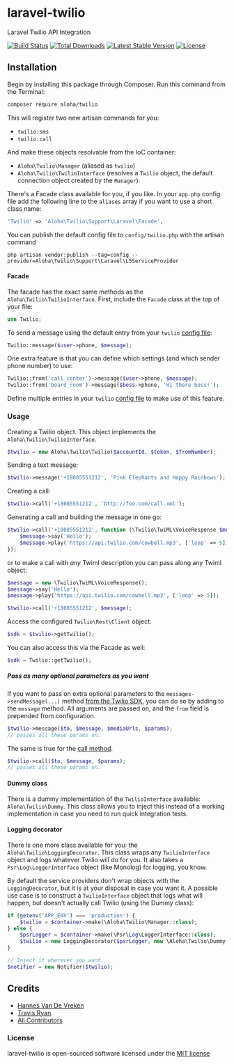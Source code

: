 laravel-twilio
===============
Laravel Twilio API Integration

[![Build Status](https://img.shields.io/travis/aloha/laravel-twilio.svg?style=flat-square)](https://travis-ci.org/aloha/laravel-twilio)
[![Total Downloads](https://img.shields.io/packagist/dt/aloha/twilio.svg?style=flat-square)](https://packagist.org/packages/aloha/twilio)
[![Latest Stable Version](https://img.shields.io/packagist/v/aloha/twilio.svg?style=flat-square)](https://packagist.org/packages/aloha/twilio)
[![License](https://img.shields.io/github/license/aloha/laravel-twilio?style=flat-square)](#license)

## Installation

Begin by installing this package through Composer. Run this command from the Terminal:

```bash
composer require aloha/twilio
```

This will register two new artisan commands for you:

- `twilio:sms`
- `twilio:call`

And make these objects resolvable from the IoC container:

- `Aloha\Twilio\Manager` (aliased as `twilio`)
- `Aloha\Twilio\TwilioInterface` (resolves a `Twilio` object, the default connection object created by the `Manager`).

There's a Facade class available for you, if you like. In your `app.php` config file add the following
line to the `aliases` array if you want to use a short class name:

```php
'Twilio' => 'Aloha\Twilio\Support\Laravel\Facade',
```

You can publish the default config file to `config/twilio.php` with the artisan command

```shell
php artisan vendor:publish --tag=config --provider=Aloha\Twilio\Support\Laravel\L5ServiceProvider
```

#### Facade

The facade has the exact same methods as the `Aloha\Twilio\TwilioInterface`. First, include the `Facade` class at the top of your file:

```php
use Twilio;
```

To send a message using the default entry from your `twilio` [config file](src/config/config.php):

```php
Twilio::message($user->phone, $message);
```

One extra feature is that you can define which settings (and which sender phone number) to use:

```php
Twilio::from('call_center')->message($user->phone, $message);
Twilio::from('board_room')->message($boss->phone, 'Hi there boss!');
```

Define multiple entries in your `twilio` [config file](src/config/config.php) to make use of this feature.

### Usage

Creating a Twilio object. This object implements the `Aloha\Twilio\TwilioInterface`.

```php
$twilio = new Aloha\Twilio\Twilio($accountId, $token, $fromNumber);
```

Sending a text message:

```php
$twilio->message('+18085551212', 'Pink Elephants and Happy Rainbows');
```

Creating a call:

```php
$twilio->call('+18085551212', 'http://foo.com/call.xml');
```

Generating a call and building the message in one go:

```php
$twilio->call('+18085551212', function (\Twilio\TwiML\VoiceResponse $message) {
    $message->say('Hello');
    $message->play('https://api.twilio.com/cowbell.mp3', ['loop' => 5]);
});
```

or to make a call with _any_ Twiml description you can pass along any Twiml object:

```php
$message = new \Twilio\TwiML\VoiceResponse();
$message->say('Hello');
$message->play('https://api.twilio.com/cowbell.mp3', ['loop' => 5]);

$twilio->call('+18085551212', $message);
```

Access the configured `Twilio\Rest\Client` object:

```php
$sdk = $twilio->getTwilio();
```

You can also access this via the Facade as well:

```php
$sdk = Twilio::getTwilio();
```

##### Pass as many optional parameters as you want

If you want to pass on extra optional parameters to the `messages->sendMessage(...)` method [from the Twilio SDK](https://www.twilio.com/docs/api/messaging/send-messages), you can do so
by adding to the `message` method. All arguments are passed on, and the `from` field is prepended from configuration.

```php
$twilio->message($to, $message, $mediaUrls, $params);
// passes all these params on.
```

The same is true for the [call method](https://www.twilio.com/docs/api/voice/call#post-parameters).

```php
$twilio->call($to, $message, $params);
// passes all these params on.
```

#### Dummy class

There is a dummy implementation of the `TwilioInterface` available: `Aloha\Twilio\Dummy`. This class
allows you to inject this instead of a working implementation in case you need to run quick integration tests.

#### Logging decorator

There is one more class available for you: the `Aloha\Twilio\LoggingDecorator`. This class wraps any
`TwilioInterface` object and logs whatever Twilio will do for you. It also takes a `Psr\Log\LoggerInterface` object
(like Monolog) for logging, you know.

By default the service providers don't wrap objects with the `LoggingDecorator`,
but it is at your disposal in case you want it. A possible use case is to construct a
`TwilioInterface` object that logs what will happen, but doesn't actually call Twilio (using the Dummy class):

```php
if (getenv('APP_ENV') === 'production') {
    $twilio = $container->make(\Aloha\Twilio\Manager::class);
} else {
    $psrLogger = $container->make(\Psr\Log\LoggerInterface::class);
    $twilio = new LoggingDecorator($psrLogger, new \Aloha\Twilio\Dummy());
}

// Inject it wherever you want.
$notifier = new Notifier($twilio);
```

## Credits

- [Hannes Van De Vreken](https://twitter.com/hannesvdvreken)
- [Travis Ryan](https://twitter.com/nayrsivart)
- [All Contributors](../../contributors)

### License

laravel-twilio is open-sourced software licensed under the [MIT license](http://opensource.org/licenses/MIT)
